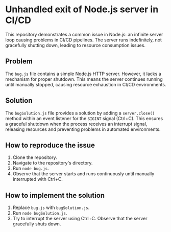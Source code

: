 # Unhandled exit of Node.js server in CI/CD
This repository demonstrates a common issue in Node.js: an infinite server loop causing problems in CI/CD pipelines. The server runs indefinitely, not gracefully shutting down, leading to resource consumption issues.

## Problem
The `bug.js` file contains a simple Node.js HTTP server. However, it lacks a mechanism for proper shutdown. This means the server continues running until manually stopped, causing resource exhaustion in CI/CD environments.

## Solution
The `bugSolution.js` file provides a solution by adding a `server.close()` method within an event listener for the `SIGINT` signal (Ctrl+C). This ensures a graceful shutdown when the process receives an interrupt signal, releasing resources and preventing problems in automated environments.

## How to reproduce the issue
1. Clone the repository.
2. Navigate to the repository's directory.
3. Run `node bug.js`.
4. Observe that the server starts and runs continuously until manually interrupted with Ctrl+C.

## How to implement the solution
1. Replace `bug.js` with `bugSolution.js`.
2. Run `node bugSolution.js`.
3. Try to interrupt the server using Ctrl+C.  Observe that the server gracefully shuts down.